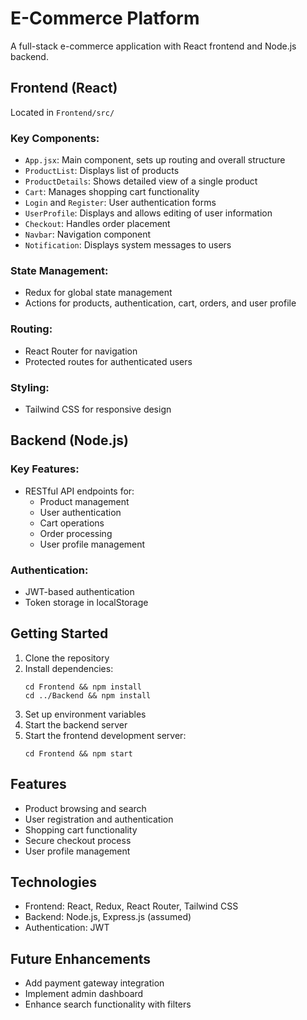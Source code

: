# E-Commerce Platform

A full-stack e-commerce application with React frontend and Node.js backend.

## Frontend (React)

Located in `Frontend/src/`

### Key Components:

- `App.jsx`: Main component, sets up routing and overall structure
- `ProductList`: Displays list of products
- `ProductDetails`: Shows detailed view of a single product
- `Cart`: Manages shopping cart functionality
- `Login` and `Register`: User authentication forms
- `UserProfile`: Displays and allows editing of user information
- `Checkout`: Handles order placement
- `Navbar`: Navigation component
- `Notification`: Displays system messages to users

### State Management:

- Redux for global state management
- Actions for products, authentication, cart, orders, and user profile

### Routing:

- React Router for navigation
- Protected routes for authenticated users

### Styling:

- Tailwind CSS for responsive design

## Backend (Node.js)


### Key Features:

- RESTful API endpoints for:
  - Product management
  - User authentication
  - Cart operations
  - Order processing
  - User profile management

### Authentication:

- JWT-based authentication
- Token storage in localStorage

## Getting Started

1. Clone the repository
2. Install dependencies:
   ```
   cd Frontend && npm install
   cd ../Backend && npm install
   ```
3. Set up environment variables
4. Start the backend server
5. Start the frontend development server:
   ```
   cd Frontend && npm start
   ```

## Features

- Product browsing and search
- User registration and authentication
- Shopping cart functionality
- Secure checkout process
- User profile management

## Technologies

- Frontend: React, Redux, React Router, Tailwind CSS
- Backend: Node.js, Express.js (assumed)
- Authentication: JWT

## Future Enhancements

- Add payment gateway integration
- Implement admin dashboard
- Enhance search functionality with filters
